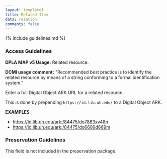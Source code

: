 ```yaml
---
layout: template1
title: Related Item
data: relation
comments: false
---
```


{% include guidelines.md %}

### Access Guidelines

**DPLA MAP v5 Usage:** Related resource.

**DCMI usage comment:** "Recommended best practice is to identify the related resource by means of a string conforming to a formal identification system."

Enter a full Digital Object ARK URL for a related resource.

This is done by prepending `https://id.lib.uh.edu/` to a Digital Object ARK.

__EXAMPLES__
- https://id.lib.uh.edu/ark:/84475/do7883xv48n
- https://id.lib.uh.edu/ark:/84475/do6689d669m

### Preservation Guidelines

This field is not included in the preservation package.
